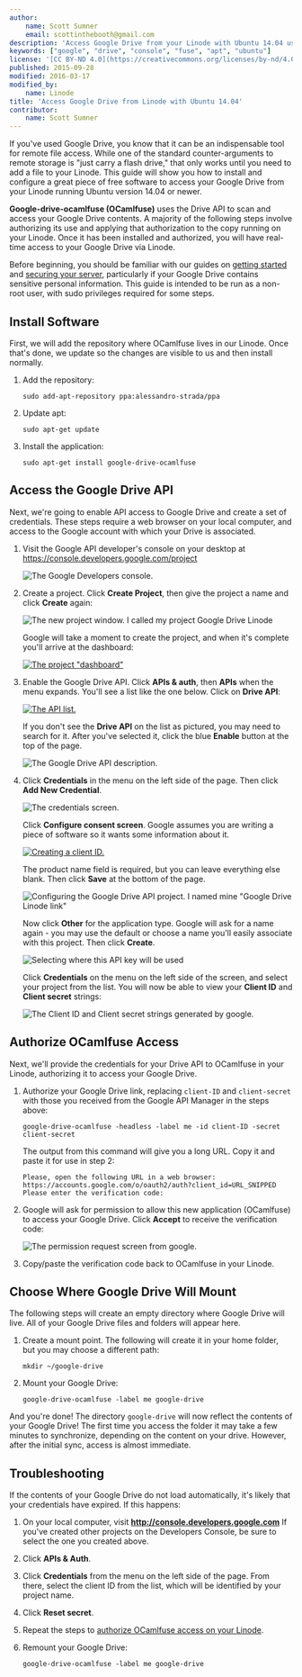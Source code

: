 ```yaml
---
author:
    name: Scott Sumner
    email: scottinthebooth@gmail.com
description: 'Access Google Drive from your Linode with Ubuntu 14.04 using OCamlfuse to connect directly with the Google Drive API.'
keywords: ["google", "drive", "console", "fuse", "apt", "ubuntu"]
license: '[CC BY-ND 4.0](https://creativecommons.org/licenses/by-nd/4.0)'
published: 2015-09-28
modified: 2016-03-17
modified_by:
    name: Linode
title: 'Access Google Drive from Linode with Ubuntu 14.04'
contributor:
    name: Scott Sumner
---
```



If you've used Google Drive, you know that it can be an indispensable tool for remote file access. While one of the standard counter-arguments to remote storage is "just carry a flash drive," that only works until you need to add a file to your Linode. This guide will show you how to install and configure a great piece of free software to access your Google Drive from your Linode running Ubuntu version 14.04 or newer.

**Google-drive-ocamlfuse (OCamlfuse)** uses the Drive API to scan and access your Google Drive contents. A majority of the following steps involve authorizing its use and applying that authorization to the copy running on your Linode. Once it has been installed and authorized, you will have real-time access to your Google Drive via Linode.

Before beginning, you should be familiar with our guides on [getting started](/docs/getting-started/) and [securing your server](/docs/security/securing-your-server/), particularly if your Google Drive contains sensitive personal information. This guide is intended to be run as a non-root user, with sudo privileges required for some steps.

## Install Software

First, we will add the repository where OCamlfuse lives in our Linode. Once that's done, we update so the changes are visible to us and then install normally.

1.  Add the repository:

        sudo add-apt-repository ppa:alessandro-strada/ppa

2.  Update apt:

        sudo apt-get update

3.  Install the application:

        sudo apt-get install google-drive-ocamlfuse

## Access the Google Drive API

Next, we're going to enable API access to Google Drive and create a set of credentials. These steps require a web browser on your local computer, and access to the Google account with which your Drive is associated.

1.  Visit the Google API developer's console on your desktop at https://console.developers.google.com/project

    ![The Google Developers console.](drive_console.png)

2.  Create a project. Click **Create Project**, then give the project a name and click **Create** again:

    ![The new project window. I called my project Google Drive Linode](API_console_new_project.png)

    Google will take a moment to create the project, and when it's complete you'll arrive at the dashboard:

    [![The project "dashboard"](/docs/assets/API-dashboard-small.png)](API_dashboard.png)

3.  Enable the Google Drive API. Click **APIs & auth**, then **APIs** when the menu expands. You'll see a list like the one below. Click on **Drive API**:

    [![The API list.](/docs/assets/google_API_screen-small.png)](google_API_screen.png)

    If you don't see the **Drive API** on the list as pictured, you may need to search for it. After you've selected it, click the blue **Enable** button at the top of the page.

    ![The Google Drive API description.](drive_enable_API.png)

4.  Click **Credentials** in the menu on the left side of the page. Then click **Add New Credential**.

    ![The credentials screen.](new_oauth2.jpg)

    Click **Configure consent screen**. Google assumes you are writing a piece of software so it wants some information about it.

    [![Creating a client ID.](/docs/assets/new_configure_screen_small.jpg)](new_configure_screen.jpg)

    The product name field is required, but you can leave everything else blank. Then click **Save** at the bottom of the page.

    ![Configuring the Google Drive API project. I named mine "Google Drive Linode link"](new_product_name.jpg)

    Now click **Other** for the application type. Google will ask for a name again - you may use the default or choose a name you'll easily associate with this project. Then click **Create**.

    ![Selecting where this API key will be used](new_other_application.jpg)

    Click **Credentials** on the menu on the left side of the screen, and select your project from the list. You will now be able to view your **Client ID** and **Client secret** strings:

    ![The Client ID and Client secret strings generated by google.](new_credentials.jpg)

## Authorize OCamlfuse Access

Next, we'll provide the credentials for your Drive API to OCamlfuse in your Linode, authorizing it to access your Google Drive.

1.  Authorize your Google Drive link, replacing `client-ID` and `client-secret` with those you received from the Google API Manager in the steps above:

        google-drive-ocamlfuse -headless -label me -id client-ID -secret client-secret

    The output from this command will give you a long URL. Copy it and paste it for use in step 2:

        Please, open the following URL in a web browser: https://accounts.google.com/o/oauth2/auth?client_id=URL_SNIPPED
        Please enter the verification code:

2.  Google will ask for permission to allow this new application (OCamlfuse) to access your Google Drive. Click **Accept** to receive the verification code:

    ![The permission request screen from google.](google_authorization.png)

3.  Copy/paste the verification code back to OCamlfuse in your Linode.

## Choose Where Google Drive Will Mount

The following steps will create an empty directory where Google Drive will live. All of your Google Drive files and folders will appear here.

1.  Create a mount point. The following will create it in your home folder, but you may choose a different path:

        mkdir ~/google-drive

2.  Mount your Google Drive:

        google-drive-ocamlfuse -label me google-drive

And you're done! The directory `google-drive` will now reflect the contents of your Google Drive! The first time you access the folder it may take a few minutes to synchronize, depending on the content on your drive. However, after the initial sync, access is almost immediate.

## Troubleshooting

If the contents of your Google Drive do not load automatically, it's likely that your credentials have expired. If this happens:

1.  On your local computer, visit **http://console.developers.google.com** If you've created other projects on the Developers Console, be sure to select the one you created above.

2.  Click **APIs & Auth**.

3.  Click **Credentials** from the menu on the left side of the page. From there, select the client ID from the list, which will be identified by your project name.

4.  Click **Reset secret**.

5.  Repeat the steps to [authorize OCamlfuse access on your Linode](#authorize-ocamlfuse-access).

6.  Remount your Google Drive:

        google-drive-ocamlfuse -label me google-drive
